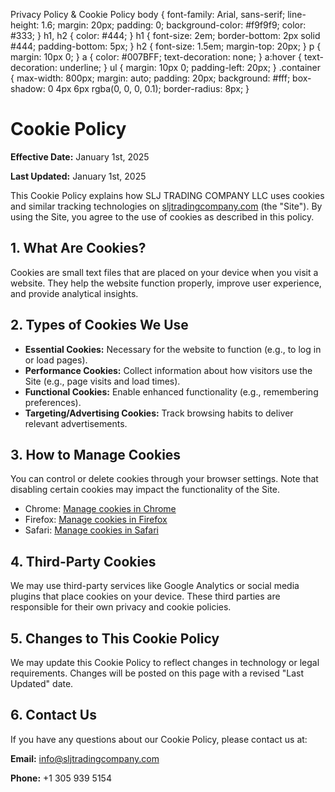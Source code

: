   Privacy Policy & Cookie Policy body { font-family: Arial, sans-serif; line-height: 1.6; margin: 20px; padding: 0; background-color: #f9f9f9; color: #333; } h1, h2 { color: #444; } h1 { font-size: 2em; border-bottom: 2px solid #444; padding-bottom: 5px; } h2 { font-size: 1.5em; margin-top: 20px; } p { margin: 10px 0; } a { color: #007BFF; text-decoration: none; } a:hover { text-decoration: underline; } ul { margin: 10px 0; padding-left: 20px; } .container { max-width: 800px; margin: auto; padding: 20px; background: #fff; box-shadow: 0 4px 6px rgba(0, 0, 0, 0.1); border-radius: 8px; }

Cookie Policy
=============

**Effective Date:** January 1st, 2025

**Last Updated:** January 1st, 2025

This Cookie Policy explains how SLJ TRADING COMPANY LLC uses cookies and similar tracking technologies on [sljtradingcompany.com](https://sljtradingcompany.com) (the "Site"). By using the Site, you agree to the use of cookies as described in this policy.

1\. What Are Cookies?
---------------------

Cookies are small text files that are placed on your device when you visit a website. They help the website function properly, improve user experience, and provide analytical insights.

2\. Types of Cookies We Use
---------------------------

*   **Essential Cookies:** Necessary for the website to function (e.g., to log in or load pages).
*   **Performance Cookies:** Collect information about how visitors use the Site (e.g., page visits and load times).
*   **Functional Cookies:** Enable enhanced functionality (e.g., remembering preferences).
*   **Targeting/Advertising Cookies:** Track browsing habits to deliver relevant advertisements.

3\. How to Manage Cookies
-------------------------

You can control or delete cookies through your browser settings. Note that disabling certain cookies may impact the functionality of the Site.

*   Chrome: [Manage cookies in Chrome](https://support.google.com/chrome/answer/95647)
*   Firefox: [Manage cookies in Firefox](https://support.mozilla.org/en-US/kb/enable-and-disable-cookies-website-preferences)
*   Safari: [Manage cookies in Safari](https://support.apple.com/guide/safari/manage-cookies-and-website-data-sfri11471/mac)

4\. Third-Party Cookies
-----------------------

We may use third-party services like Google Analytics or social media plugins that place cookies on your device. These third parties are responsible for their own privacy and cookie policies.

5\. Changes to This Cookie Policy
---------------------------------

We may update this Cookie Policy to reflect changes in technology or legal requirements. Changes will be posted on this page with a revised "Last Updated" date.

6\. Contact Us
--------------

If you have any questions about our Cookie Policy, please contact us at:

**Email:** info@sljtradingcompany.com

**Phone:** +1 305 939 5154